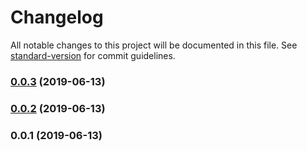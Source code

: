 # Changelog

All notable changes to this project will be documented in this file. See [standard-version](https://github.com/conventional-changelog/standard-version) for commit guidelines.

### [0.0.3](https://github.com/36node/bus-op-sdk-js/compare/v0.0.2...v0.0.3) (2019-06-13)



### [0.0.2](https://github.com/36node/bus-op-sdk-js/compare/v0.0.1...v0.0.2) (2019-06-13)



### 0.0.1 (2019-06-13)
